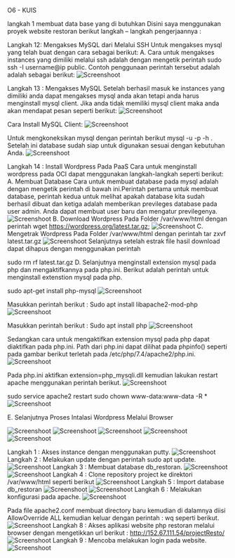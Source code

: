 O6 - KUIS 

langkah 1 membuat data base yang di butuhkan 
Disini saya menggunakan proyek website restoran berikut langkah – langkah pengerjaannya :

Langkah 12: Mengakses MySQL dari Melalui SSH 
Untuk mengakses mysql yang telah buat dengan cara sebagai berikut: A. Cara untuk mengakses instances yang dimiliki melalui ssh adalah dengan mengetik perintah sudo ssh -I username@ip public. Contoh penggunaan perintah tersebut adalah adalah sebagai berikut:
![Screenshoot ](img/Capture11.PNG)

Langkah 13 : Mengakses MySQL 
Setelah berhasil masuk ke instances yang dimiliki anda dapat mengakses mysql anda akan tetapi anda harus menginstall mysql client. Jika anda tidak memiliki mysql client maka anda akan mendapat pesan seperti berikut:
![Screenshoot ](img/Capture12.PNG)

Cara Install MySQL Client:
![Screenshoot ](img/Capture13.PNG)

Untuk mengkoneksikan mysql dengan perintah berikut mysql -u -p -h . Setelah ini database sudah siap untuk digunakan sesuai dengan kebutuhan Anda.
![Screenshoot ](img/Capture14.PNG)

Langkah 14 : Install Wordpress Pada PaaS 
Cara untuk menginstall wordpress pada OCI dapat menggunakan langkah-langkah seperti berikut: 
A.	Membuat Database 
Cara untuk membuat database pada mysql adalah dengan mengetik perintah di bawah ini.Perintah pertama untuk membuat database, perintah kedua untuk melihat apakah database kita sudah berhasil dibuat dan ketiga adalah memberikan previleges database pada user admin. Anda dapat membuat user baru dan mengatur previlegenya.
![Screenshoot ](img/Capture15.PNG)
B.	Download Wordpress Pada Folder /var/www/html dengan perintah
wget https://wordpress.org/latest.tar.gz;
![Screenshoot ](img/Capture16.PNG)
C.	Mengetrak Wordpress Pada Folder /var/www/html dengan perintah
tar zxvf latest.tar.gz
![Screenshoot ](img/Capture17.PNG)
Selanjutnya setelah estrak file hasil download dapat dihapus dengan menggunakan perintah

sudo rm rf latest.tar.gz
D.	Selanjutnya menginstall extension mysql pada php dan mengaktifkannya pada php.ini. 
Berikut adalah perintah untuk menginstall extenstion mysql pada php.

sudo apt-get install php-mysql
![Screenshoot ](img/Capture18.PNG)

Masukkan perintah berikut : 
Sudo apt install libapache2-mod-php
![Screenshoot ](img/Capture22.PNG)

Masukkan perintah berikut : 
Sudo apt install php
![Screenshoot ](img/Capture23.PNG)

Sedangkan cara untuk mengaktifkan extension mysql pada php dapat diaktifkan pada php.ini. Path dari php.ini dapat dilihat pada phpinfo() seperti pada gambar berikut terletah pada /etc/php/7.4/apache2/php.ini.
![Screenshoot ](img/Capture24.PNG)

Pada php.ini aktifkan extension=php_mysqli.dll kemudian lakukan restart apache menggunakan perintah berikut.
![Screenshoot ](img/Capture25.PNG)

sudo service apache2 restart 
sudo chown www-data:www-data -R *
![Screenshoot ](img/Capture26.PNG)

E.	Selanjutnya Proses Intalasi Wordpress Melalui Browser

![Screenshoot ](img/Capture27.PNG)
![Screenshoot ](img/Capture28.PNG)
![Screenshoot ](img/Capture29.PNG)
![Screenshoot ](img/Capture30.PNG)
![Screenshoot ](img/Capture31.PNG)










Langkah 1 : Akses instance dengan menggunakan putty.
![Screenshoot ](img/Capture.PNG)
Langkah 2 : Melakukan update dengan perintah sudo apt update.
![Screenshoot ](img/Capture1.PNG)
Langkah 3 : Membuat database db_restoran.
![Screenshoot ](img/Capture2.PNG)
![Screenshoot ](img/Capture3.PNG)
Langkah 4 : Clone repository project ke direktori /var/www/html seperti berikut
![Screenshoot ](img/Capture4.PNG)
Langkah 5 : Import database db_restoran
![Screenshoot ](img/Capture5.PNG)
![Screenshoot ](img/Capture6.PNG)
Langkah 6 : Melakukan konfigurasi pada apache.
![Screenshoot ](img/Capture7.PNG)

Pada file apache2.conf membuat directory baru kemudian di dalamnya diisi AllowOverride ALL kemudian keluar dengan perintah : wq seperti berikut.
![Screenshoot ](img/Capture8.PNG)
Langkah 8 : Akses aplikasi website php restoran melalui browser dengan mengetikkan url berikut : http://152.67.111.54/projectResto/
![Screenshoot ](img/Capture9.PNG)
Langkah 9 : Mencoba melakukan login pada website.
![Screenshoot ](img/Capture10.PNG)
